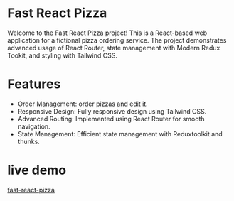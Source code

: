 # Fast React Pizza
Welcome to the Fast React Pizza project! This is a React-based web application for a fictional pizza ordering service. The project demonstrates advanced usage of React Router, state management with Modern Redux Tookit, and styling with Tailwind CSS.
# Features
- Order Management: order pizzas and edit it.
- Responsive Design: Fully responsive design using Tailwind CSS.
- Advanced Routing: Implemented using React Router for smooth navigation.
- State Management: Efficient state management with Reduxtoolkit and thunks.
# live demo 
[fast-react-pizza](https://sfast-react-pizza.netlify.app/)

